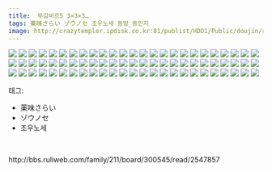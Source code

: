 ```yaml
---
title:  무감비르5 3×3×3…
tags: 薬味さらい ゾウノセ 조우노세 동방_동인지
image: http://crazytempler.ipdisk.co.kr:81/publist/HDD1/Public/doujin/ruliweb/2547857/001.jpg
---
```

<img src="http://crazytempler.ipdisk.co.kr:81/publist/HDD1/Public/doujin/ruliweb/2547857/001.jpg">
<img src="http://crazytempler.ipdisk.co.kr:81/publist/HDD1/Public/doujin/ruliweb/2547857/002.jpg">
<img src="http://crazytempler.ipdisk.co.kr:81/publist/HDD1/Public/doujin/ruliweb/2547857/003.jpg">
<img src="http://crazytempler.ipdisk.co.kr:81/publist/HDD1/Public/doujin/ruliweb/2547857/004.jpg">
<img src="http://crazytempler.ipdisk.co.kr:81/publist/HDD1/Public/doujin/ruliweb/2547857/005.jpg">
<img src="http://crazytempler.ipdisk.co.kr:81/publist/HDD1/Public/doujin/ruliweb/2547857/006.jpg">
<img src="http://crazytempler.ipdisk.co.kr:81/publist/HDD1/Public/doujin/ruliweb/2547857/007.jpg">
<img src="http://crazytempler.ipdisk.co.kr:81/publist/HDD1/Public/doujin/ruliweb/2547857/008.jpg">
<img src="http://crazytempler.ipdisk.co.kr:81/publist/HDD1/Public/doujin/ruliweb/2547857/009.jpg">
<img src="http://crazytempler.ipdisk.co.kr:81/publist/HDD1/Public/doujin/ruliweb/2547857/010.jpg">
<img src="http://crazytempler.ipdisk.co.kr:81/publist/HDD1/Public/doujin/ruliweb/2547857/011.jpg">
<img src="http://crazytempler.ipdisk.co.kr:81/publist/HDD1/Public/doujin/ruliweb/2547857/012.jpg">
<img src="http://crazytempler.ipdisk.co.kr:81/publist/HDD1/Public/doujin/ruliweb/2547857/013.jpg">
<img src="http://crazytempler.ipdisk.co.kr:81/publist/HDD1/Public/doujin/ruliweb/2547857/014.jpg">
<img src="http://crazytempler.ipdisk.co.kr:81/publist/HDD1/Public/doujin/ruliweb/2547857/015.jpg">
<img src="http://crazytempler.ipdisk.co.kr:81/publist/HDD1/Public/doujin/ruliweb/2547857/016.jpg">
<img src="http://crazytempler.ipdisk.co.kr:81/publist/HDD1/Public/doujin/ruliweb/2547857/017.jpg">
<img src="http://crazytempler.ipdisk.co.kr:81/publist/HDD1/Public/doujin/ruliweb/2547857/018.jpg">
<img src="http://crazytempler.ipdisk.co.kr:81/publist/HDD1/Public/doujin/ruliweb/2547857/019.jpg">
<img src="http://crazytempler.ipdisk.co.kr:81/publist/HDD1/Public/doujin/ruliweb/2547857/020.jpg">
<img src="http://crazytempler.ipdisk.co.kr:81/publist/HDD1/Public/doujin/ruliweb/2547857/021.jpg">
<img src="http://crazytempler.ipdisk.co.kr:81/publist/HDD1/Public/doujin/ruliweb/2547857/022.jpg">
<img src="http://crazytempler.ipdisk.co.kr:81/publist/HDD1/Public/doujin/ruliweb/2547857/023.jpg">
<img src="http://crazytempler.ipdisk.co.kr:81/publist/HDD1/Public/doujin/ruliweb/2547857/024.jpg">
<img src="http://crazytempler.ipdisk.co.kr:81/publist/HDD1/Public/doujin/ruliweb/2547857/025.jpg">
<img src="http://crazytempler.ipdisk.co.kr:81/publist/HDD1/Public/doujin/ruliweb/2547857/026.jpg">
<img src="http://crazytempler.ipdisk.co.kr:81/publist/HDD1/Public/doujin/ruliweb/2547857/027.jpg">
<img src="http://crazytempler.ipdisk.co.kr:81/publist/HDD1/Public/doujin/ruliweb/2547857/028.jpg">
<img src="http://crazytempler.ipdisk.co.kr:81/publist/HDD1/Public/doujin/ruliweb/2547857/029.jpg">
<img src="http://crazytempler.ipdisk.co.kr:81/publist/HDD1/Public/doujin/ruliweb/2547857/030.jpg">
<img src="http://crazytempler.ipdisk.co.kr:81/publist/HDD1/Public/doujin/ruliweb/2547857/031.jpg">
<img src="http://crazytempler.ipdisk.co.kr:81/publist/HDD1/Public/doujin/ruliweb/2547857/032.jpg">
<img src="http://crazytempler.ipdisk.co.kr:81/publist/HDD1/Public/doujin/ruliweb/2547857/033.jpg">
<img src="http://crazytempler.ipdisk.co.kr:81/publist/HDD1/Public/doujin/ruliweb/2547857/034.jpg">
<img src="http://crazytempler.ipdisk.co.kr:81/publist/HDD1/Public/doujin/ruliweb/2547857/035.jpg">
<img src="http://crazytempler.ipdisk.co.kr:81/publist/HDD1/Public/doujin/ruliweb/2547857/036.jpg">
<img src="http://crazytempler.ipdisk.co.kr:81/publist/HDD1/Public/doujin/ruliweb/2547857/037.jpg">
<img src="http://crazytempler.ipdisk.co.kr:81/publist/HDD1/Public/doujin/ruliweb/2547857/038.jpg">
<img src="http://crazytempler.ipdisk.co.kr:81/publist/HDD1/Public/doujin/ruliweb/2547857/039.jpg">
<img src="http://crazytempler.ipdisk.co.kr:81/publist/HDD1/Public/doujin/ruliweb/2547857/040.jpg">
<img src="http://crazytempler.ipdisk.co.kr:81/publist/HDD1/Public/doujin/ruliweb/2547857/041.jpg">
<img src="http://crazytempler.ipdisk.co.kr:81/publist/HDD1/Public/doujin/ruliweb/2547857/042.jpg">
<img src="http://crazytempler.ipdisk.co.kr:81/publist/HDD1/Public/doujin/ruliweb/2547857/043.jpg">
<img src="http://crazytempler.ipdisk.co.kr:81/publist/HDD1/Public/doujin/ruliweb/2547857/044.jpg">
<img src="http://crazytempler.ipdisk.co.kr:81/publist/HDD1/Public/doujin/ruliweb/2547857/045.jpg">
<img src="http://crazytempler.ipdisk.co.kr:81/publist/HDD1/Public/doujin/ruliweb/2547857/046.jpg">
<img src="http://crazytempler.ipdisk.co.kr:81/publist/HDD1/Public/doujin/ruliweb/2547857/047.jpg">
<img src="http://crazytempler.ipdisk.co.kr:81/publist/HDD1/Public/doujin/ruliweb/2547857/048.jpg">
<img src="http://crazytempler.ipdisk.co.kr:81/publist/HDD1/Public/doujin/ruliweb/2547857/049.jpg">
<img src="http://crazytempler.ipdisk.co.kr:81/publist/HDD1/Public/doujin/ruliweb/2547857/050.jpg">
<img src="http://crazytempler.ipdisk.co.kr:81/publist/HDD1/Public/doujin/ruliweb/2547857/051.jpg">
<img src="http://crazytempler.ipdisk.co.kr:81/publist/HDD1/Public/doujin/ruliweb/2547857/052.jpg">
<img src="http://crazytempler.ipdisk.co.kr:81/publist/HDD1/Public/doujin/ruliweb/2547857/053.jpg">
<img src="http://crazytempler.ipdisk.co.kr:81/publist/HDD1/Public/doujin/ruliweb/2547857/054.jpg">
<img src="http://crazytempler.ipdisk.co.kr:81/publist/HDD1/Public/doujin/ruliweb/2547857/055.jpg">
<img src="http://crazytempler.ipdisk.co.kr:81/publist/HDD1/Public/doujin/ruliweb/2547857/056.jpg">
<img src="http://crazytempler.ipdisk.co.kr:81/publist/HDD1/Public/doujin/ruliweb/2547857/057.jpg">
<img src="http://crazytempler.ipdisk.co.kr:81/publist/HDD1/Public/doujin/ruliweb/2547857/058.jpg">
<img src="http://crazytempler.ipdisk.co.kr:81/publist/HDD1/Public/doujin/ruliweb/2547857/059.jpg">
<img src="http://crazytempler.ipdisk.co.kr:81/publist/HDD1/Public/doujin/ruliweb/2547857/060.jpg">
<img src="http://crazytempler.ipdisk.co.kr:81/publist/HDD1/Public/doujin/ruliweb/2547857/061.jpg">
<img src="http://crazytempler.ipdisk.co.kr:81/publist/HDD1/Public/doujin/ruliweb/2547857/062.jpg">
<img src="http://crazytempler.ipdisk.co.kr:81/publist/HDD1/Public/doujin/ruliweb/2547857/063.jpg">
<img src="http://crazytempler.ipdisk.co.kr:81/publist/HDD1/Public/doujin/ruliweb/2547857/064.jpg">
<img src="http://crazytempler.ipdisk.co.kr:81/publist/HDD1/Public/doujin/ruliweb/2547857/065.jpg">
<img src="http://crazytempler.ipdisk.co.kr:81/publist/HDD1/Public/doujin/ruliweb/2547857/066.jpg">
<img src="http://crazytempler.ipdisk.co.kr:81/publist/HDD1/Public/doujin/ruliweb/2547857/067.jpg">
<img src="http://crazytempler.ipdisk.co.kr:81/publist/HDD1/Public/doujin/ruliweb/2547857/068.jpg">
<img src="http://crazytempler.ipdisk.co.kr:81/publist/HDD1/Public/doujin/ruliweb/2547857/069.jpg">
<img src="http://crazytempler.ipdisk.co.kr:81/publist/HDD1/Public/doujin/ruliweb/2547857/070.jpg">
<img src="http://crazytempler.ipdisk.co.kr:81/publist/HDD1/Public/doujin/ruliweb/2547857/071.jpg">
<img src="http://crazytempler.ipdisk.co.kr:81/publist/HDD1/Public/doujin/ruliweb/2547857/072.jpg">
<img src="http://crazytempler.ipdisk.co.kr:81/publist/HDD1/Public/doujin/ruliweb/2547857/073.jpg">
<img src="http://crazytempler.ipdisk.co.kr:81/publist/HDD1/Public/doujin/ruliweb/2547857/074.jpg">
<img src="http://crazytempler.ipdisk.co.kr:81/publist/HDD1/Public/doujin/ruliweb/2547857/075.jpg">
<div class="tagTrail">
<p>태그: </p>
<ul>
<li>薬味さらい</li>
<li>ゾウノセ</li>
<li>조우노세</li>
</ul>
</div><br/>
<p class="reference">http://bbs.ruliweb.com/family/211/board/300545/read/2547857</p>